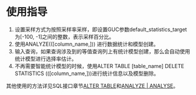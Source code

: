 # 使用指导<a name="ZH-CN_TOPIC_0000001316625936"></a>

1.  设置采样方式为按照采样率采样，即设置GUC参数default\_statistics\_target为\[-100, -1\]之间的整数，表示采样百分比。
2.  使用ANALYZE\(\(\[column\_name,\]\)\) 进行数据统计和模型创建。
3.  输入查询，如果查询涉及到的等值查询列上有统计模型创建，那么会自动使用统计模型进行选择率估计。
4.  不再需要智能统计模型的时候，使用ALTER TABLE \[table\_name\] DELETE STATISTICS \(\(\[column\_name,\]\)\)进行统计信息以及模型删除。

其他使用的方法详见SQL接口章节[ALTER TABLE](zh-cn_topic_0289899912.md)和[ANALYZE | ANALYSE](zh-cn_topic_0289900881.md)。
